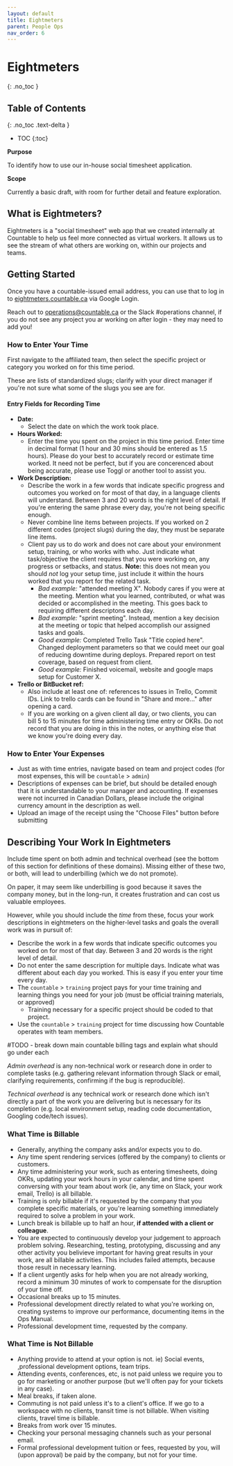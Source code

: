 ```yaml
---
layout: default
title: Eightmeters
parent: People Ops
nav_order: 6
---
```


# Eightmeters
{: .no_toc }

## Table of Contents
{: .no_toc .text-delta }

- TOC
{:toc}

**Purpose**

To identify how to use our in-house social timesheet application.

**Scope**

Currently a basic draft, with room for further detail and feature exploration.

## What is Eightmeters?

Eightmeters is a "social timesheet" web app that we
created internally at Countable to help us feel more
connected as virtual workers. It allows us to see
the stream of what others are working on, within our
projects and teams.

## Getting Started

Once you have a countable-issued email address, you can
use that to log in to [eightmeters.countable.ca](http://eightmeters.countable.ca/) via Google Login.

Reach out to [operations@countable.ca](mailto:operations@countable.ca) or the Slack #operations channel, if you do not see any project you ar working on after login - they may need to add you!

### How to Enter Your Time

First navigate to the affiliated team, then select the specific project or category you worked on for this time period. 

These are lists of standardized slugs; clarify with your direct manager if you're not sure what some of the slugs you see are for.

#### Entry Fields for Recording Time

*  **Date:**
    * Select the date on which the work took place.
*  **Hours Worked:**
    * Enter the time you spent on the project in this time period. Enter time in decimal format (1 hour and 30 mins should be entered as 1.5 hours). Please do your best to accurately record or estimate time worked. It need not be perfect, but if you are concerenced about being accurate, please use Toggl or another tool to assist you.
*  **Work Description:**
    * Describe the work in a few words that indicate specific progress and outcomes you worked on for most of that day, in a language clients will understand. Between 3 and 20 words is the right level of detail. If you're entering the same phrase every day, you're not being specific enough.
    * Never combine line items between projects. If you worked on 2 different codes (project slugs) during the day, they must be separate line items.
    * Client pay us to do work and does not care about your environment setup, training, or who works with who. Just indicate what task/objective the client requires that you were working on, any progress or setbacks, and status. **Note:** this does not mean you should *not* log your setup time, just include it within the hours worked that you report for the related task.
        * *Bad example:* "attended meeting X". Nobody cares if you were at the meeting. Mention what you learned, contributed, or what was decided or accomplished in the meeting. This goes back to requiring different descriptons each day.
        * *Bad example:* "sprint meeting". Instead, mention a key decision at the meeting or topic that helped accomplish our assigned tasks and goals.
        * *Good example:* Completed Trello Task "Title copied here". Changed deployment parameters so that we could meet our goal of reducing downtime during deploys. Prepared report on test coverage, based on request from client.
        * *Good example:* Finished voicemail, website and google maps setup for Customer X.
*  **Trello or BitBucket ref:**
    * Also include at least one of: references to issues in Trello, Commit IDs. Link to trello cards can be found in "Share and more..." after opening a card.
    * If you are working on a given client all day, or two clients, you can bill 5 to 15 minutes for time administering time entry or OKRs. Do not record that you are doing in this in the notes, or anything else that we know you're doing every day.

    
### How to Enter Your Expenses 

* Just as with time entries, navigate based on team and project codes (for most expenses, this will be `countable` > `admin`)
* Descriptions of expenses can be brief, but should be detailed enough that it is understandable to your manager and accounting. If expenses were not incurred in Canadian Dollars, please include the original currency amount in the description as well. 
* Upload an image of the receipt using the "Choose Files" button before submitting

## Describing Your Work In Eightmeters

Include time spent on both admin and technical overhead (see the bottom of this section for definitions of these domains). Missing either of these two, or both, will lead to underbilling (which we do not promote). 

On paper, it may seem like underbilling is good because it saves the company money, but in the long-run, it creates frustration and can cost us valuable employees. 

However, while you should include the *time* from these, focus your work descriptions in eightmeters on the higher-level tasks and goals the overall work was in pursuit of:

  * Describe the work in a few words that indicate specific outcomes you worked on for most of that day. Between 3 and 20 words is the right level of detail.
  * Do not enter the same description for multiple days. Indicate what was different about each day you worked. This is easy if you enter your time every day.
  * The `countable` > `training` project pays for your time training and learning things you need for your job (must be official training materials, or approved)
      * Training necessary for a specific project should be coded to that project.
  * Use the `countable` > `training` project for time discussing how Countable operates with team members.

#TODO - break down main countable billing tags and explain what should go under each

 *Admin overhead* is any non-technical work or research done in order to complete tasks (e.g. gathering relevant information through Slack or email, clarifying requirements, confirming if the bug is reproducible). 
 
 *Technical overhead* is any technical work or research done which isn't directly a part of the work you are delivering but is necessary for its completion (e.g. local environment setup, reading code documentation, Googling code/tech issues).
 
### What Time is Billable
 
  * Generally, anything the company asks and/or expects you to do.
  * Any time spent rendering services (offered by the company) to clients or customers.
  * Any time administering your work, such as entering timesheets, doing OKRs, updating your work hours in your calendar, and time spent conversing with your team about work (ie, any time on Slack, your work email, Trello) is all billable.
  * Training is only billable if it's requested by the company that you complete specific materials, or you're learning something immediately required to solve a problem in your work.
  * Lunch break is billable up to half an hour, **if attended with a client or colleague**.
  * You are expected to continuously develop your judgement to approach problem solving. Researching, testing, prototyping, discussing and any other activity you belivieve important for having great results in your work, are all billable activities. This includes failed attempts, because those result in necessary learning.
  * If a client urgently asks for help when you are not already working, record a minimum 30 minutes of work to compensate for the disruption of your time off.
  * Occasional breaks up to 15 minutes.
  * Professional development directly related to what you're working on, creating systems to improve our performance, documenting items in the Ops Manual.
  * Professional development time, requested by the company.
 
### What Time is Not Billable
 
  * Anything provide to attend at your option is not. ie) Social events, ,professional development options, team trips.
  * Attending events, conferences, etc, is not paid unless we require you to go for marketing or another purpose (but we'll often pay for your tickets in any case).
  * Meal breaks, if taken alone.
  * Commuting is not paid unless it's to a client's office. If we go to a workspace with no clients, transit time is not billable. When visiting clients, travel time is billable.
  * Breaks from work over 15 minutes.
  * Checking your personal messaging channels such as your personal email.
  * Formal professional development tuition or fees, requested by you, will (upon approval) be paid by the company, but not for your time.
